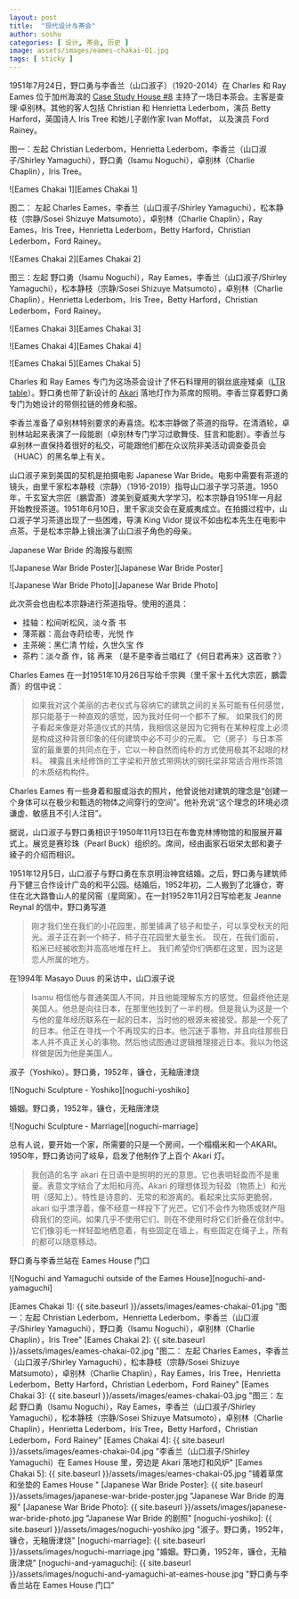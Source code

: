 ```yaml
---
layout: post
title:  "现代设计与茶会"
author: soshu
categories: [ 设计, 茶会, 历史 ]
image: assets/images/eames-chakai-01.jpg
tags: [ sticky ]
---
```


1951年7月24日，野口勇与李香兰（山口淑子）（1920-2014）在 Charles 和 Ray Eames 位于加州海滨的 [Case Study House #8][eames house] 主持了一场日本茶会。主客是查理·卓别林。其他的客人包括 Christian 和 Henrietta Lederbom，演员 Betty Harford，英国诗人 Iris Tree 和她儿子剧作家 Ivan Moffat， 以及演员 Ford Rainey。

图一：左起 Christian Lederbom，Henrietta Lederbom，李香兰（山口淑子/Shirley Yamaguchi），野口勇（Isamu Noguchi），卓别林（Charlie Chaplin），Iris Tree。

![Eames Chakai 1][Eames Chakai 1]

图二： 左起 Charles Eames，李香兰（山口淑子/Shirley Yamaguchi），松本静枝（宗静/Sosei Shizuye Matsumoto），卓别林（Charlie Chaplin），Ray Eames，Iris Tree，Henrietta Lederbom，Betty Harford，Christian Lederbom，Ford Rainey。

![Eames Chakai 2][Eames Chakai 2]

图三：左起 野口勇（Isamu Noguchi），Ray Eames，李香兰（山口淑子/Shirley Yamaguchi），松本静枝（宗静/Sosei Shizuye Matsumoto），卓别林（Charlie Chaplin），Henrietta Lederbom，Iris Tree，Betty Harford，Christian Lederbom，Ford Rainey。

![Eames Chakai 3][Eames Chakai 3]

![Eames Chakai 4][Eames Chakai 4]

![Eames Chakai 5][Eames Chakai 5]

Charles 和 Ray Eames 专门为这场茶会设计了怀石料理用的钢丝底座矮桌（[LTR table][LTR table]）。野口勇也带了新设计的 [Akari][Akari light] 落地灯作为茶席的照明。李香兰穿着野口勇专门为她设计的带侧拉链的修身和服。

李香兰准备了卓别林特别要求的寿喜烧。松本宗静做了茶道的指导。在清酒轮，卓别林站起来表演了一段能剧（卓别林专门学习过歌舞伎、狂言和能剧）。李香兰与卓别林一直保持着很好的私交，可能跟他们都在众议院非美活动调查委员会（HUAC）的黑名单上有关。

山口淑子来到美国的契机是拍摄电影 Japanese War Bride。电影中需要有茶道的镜头，由里千家松本静枝（宗静）（1916-2019）指导山口淑子学习茶道。1950年，千玄室大宗匠（鵬雲斎）渡美到夏威夷大学学习。松本宗静自1951年一月起开始教授茶道。1951年6月10日，里千家淡交会在夏威夷成立。在拍摄过程中，山口淑子学习茶道出现了一些困难，导演 King Vidor 提议不如由松本先生在电影中点茶。于是松本宗静上镜出演了山口淑子角色的母亲。

Japanese War Bride 的海报与剧照

![Japanese War Bride Poster][Japanese War Bride Poster]

![Japanese War Bride Photo][Japanese War Bride Photo]

此次茶会也由松本宗静进行茶道指导。使用的道具：

+ 挂轴：松间听松风，淡々斎 书
+ 薄茶器：高台寺莳绘枣，光悦 作
+ 主茶碗：黑仁清 竹绘，久世久宝 作
+ 茶杓：淡々斎 作，铭 再来 （是不是李香兰唱红了《何日君再来》这首歌？）

Charles Eames 在一封1951年10月26日写给千宗興（里千家十五代大宗匠，鵬雲斎）的信中说：

> 如果我对这个美丽的古老仪式与容纳它的建筑之间的关系可能有任何感觉，那只能基于一种直观的感觉，因为我对任何一个都不了解。 如果我们的房子看起来像是对茶道仪式的共情，我相信这是因为它拥有在某种程度上必须是构成这种背景印象的任何建筑中必不可少的元素。 它（房子）与日本茶室的最重要的共同点在于，它以一种自然而纯朴的方式使用极其不起眼的材料。 裸露且未经修饰的工字梁和开放式带网状的钢托梁非常适合用作茶馆的木质结构构件。

Charles Eames 有一些身着和服或浴衣的照片，他曾说他对建筑的理念是“创建一个身体可以在极少和甄选的物体之间穿行的空间”。他补充说“这个理念的环境必须谦虚、敏感且不引人注目”。

据说，山口淑子与野口勇相识于1950年11月13日在布鲁克林博物馆的和服展开幕式上。展览是赛珍珠（Pearl Buck）组织的。席间，经由画家石垣栄太郎和妻子綾子的介绍而相识。

1951年12月5日，山口淑子与野口勇在东京明治神宫结婚。之后，野口勇与建筑师丹下健三合作设计广岛的和平公园。结婚后，1952年初，二人搬到了北镰仓，寄住在北大路鲁山人的星冈窑（星岡窯）。在一封1952年11月2日写给老友 Jeanne Reynal 的信中，野口勇写道

> 刚才我们坐在我们的小花园里，那里铺满了毯子和垫子，可以享受秋天的阳光。淑子正在剥一个柿子，柿子在花园里大量生长。 现在，在我们面前，稻米已经被收割并高高地堆在杆上。 我们希望你们俩都在这里，因为这是恋人所属的地方。

在1994年 Masayo Duus 的采访中，山口淑子说

> Isamu 相信他与普通美国人不同，并且他能理解东方的感觉。但最终他还是美国人。他总是向往日本，在那里他找到了一半的根。但是我认为这是一个与他的童年经历联系在一起的日本，当时他的根源未被接受。那是一个死了的日本。他正在寻找一个不再现实的日本。他沉迷于事物，并且向往那些日本人并不真正关心的事物。然后他试图通过逻辑推理接近日本。我以为他这样做是因为他是美国人。

淑子（Yoshiko）。野口勇，1952年，镰仓，无釉唐津烧

![Noguchi Sculpture - Yoshiko][noguchi-yoshiko]

婚姻。野口勇，1952年，镰仓，无釉唐津烧

![Noguchi Sculpture - Marriage][noguchi-marriage]

总有人说，要开始一个家，所需要的只是一个房间，一个榻榻米和一个AKARI。1950年，野口勇访问了岐阜，启发了他制作了上百个 Akari 灯。

> 我创造的名字 akari 在日语中是照明的光的意思。它也表明轻盈而不是重量。表意文字结合了太阳和月亮。Akari 的理想体现为轻盈（物质上）和光明（感知上）。特性是诗意的、无常的和游离的。看起来比实际更脆弱，akari 似乎漂浮着，像不经意一样投下了光芒。它们不会作为物质或财产阻碍我们的空间。如果几乎不使用它们，则在不使用时将它们折叠在信封中。它们像羽毛一样轻盈地栖息着，有些固定在墙上，有些固定在绳子上，所有的都可以随意移动。

野口勇与李香兰站在 Eames House 门口

![Noguchi and Yamaguchi outside of the Eames House][noguchi-and-yamaguchi]


[Eames Chakai 1]: {{ site.baseurl }}/assets/images/eames-chakai-01.jpg "图一：左起 Christian Lederbom，Henrietta Lederbom，李香兰（山口淑子/Shirley Yamaguchi），野口勇（Isamu Noguchi），卓别林（Charlie Chaplin），Iris Tree"
[Eames Chakai 2]: {{ site.baseurl }}/assets/images/eames-chakai-02.jpg "图二： 左起 Charles Eames，李香兰（山口淑子/Shirley Yamaguchi），松本静枝（宗静/Sosei Shizuye Matsumoto），卓别林（Charlie Chaplin），Ray Eames，Iris Tree，Henrietta Lederbom，Betty Harford，Christian Lederbom，Ford Rainey"
[Eames Chakai 3]: {{ site.baseurl }}/assets/images/eames-chakai-03.jpg "图三：左起 野口勇（Isamu Noguchi），Ray Eames，李香兰（山口淑子/Shirley Yamaguchi），松本静枝（宗静/Sosei Shizuye Matsumoto），卓别林（Charlie Chaplin），Henrietta Lederbom，Iris Tree，Betty Harford，Christian Lederbom，Ford Rainey"
[Eames Chakai 4]: {{ site.baseurl }}/assets/images/eames-chakai-04.jpg "李香兰（山口淑子/Shirley Yamaguchi）在 Eames House 里，旁边是 Akari 落地灯和风炉"
[Eames Chakai 5]: {{ site.baseurl }}/assets/images/eames-chakai-05.jpg "铺着草席和坐垫的 Eames House "
[Japanese War Bride Poster]: {{ site.baseurl }}/assets/images/japanese-war-bride-poster.jpg "Japanese War Bride 的海报"
[Japanese War Bride Photo]: {{ site.baseurl }}/assets/images/japanese-war-bride-photo.jpg "Japanese War Bride 的剧照"
[noguchi-yoshiko]: {{ site.baseurl }}/assets/images/noguchi-yoshiko.jpg "淑子。野口勇，1952年，镰仓，无釉唐津烧"
[noguchi-marriage]: {{ site.baseurl }}/assets/images/noguchi-marriage.jpg "婚姻。野口勇，1952年，镰仓，无釉唐津烧"
[noguchi-and-yamaguchi]: {{ site.baseurl }}/assets/images/noguchi-and-yamaguchi-at-eames-house.jpg "野口勇与李香兰站在 Eames House 门口"

[eames house]: https://www.eamesoffice.com/the-work/case-study-house-8/
[LTR table]: https://www.eamesoffice.com/the-work/ltr-low-table-rod-base/
[Akari light]: https://shop.noguchi.org/collections/akari-light-sculptures
